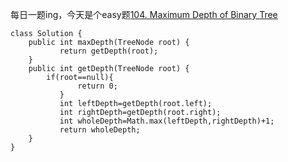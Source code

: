 每日一题ing，今天是个easy题[104. Maximum Depth of Binary Tree](https://leetcode.cn/problems/maximum-depth-of-binary-tree/)
```
class Solution {
    public int maxDepth(TreeNode root) {
           return getDepth(root);
    }
    public int getDepth(TreeNode root) {
        if(root==null){
               return 0;
           }
           int leftDepth=getDepth(root.left);
           int rightDepth=getDepth(root.right);
           int wholeDepth=Math.max(leftDepth,rightDepth)+1;
           return wholeDepth; 
    }
}
```
